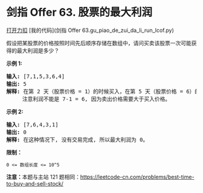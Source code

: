 # 剑指 Offer 63. 股票的最大利润

[打开力扣](https://leetcode.cn/problems/gu-piao-de-zui-da-li-run-lcof) [我的代码](剑指 Offer 63.gu_piao_de_zui_da_li_run_lcof.py)

假设把某股票的价格按照时间先后顺序存储在数组中，请问买卖该股票一次可能获得的最大利润是多少？



<strong>示例 1:</strong>

<pre><strong>输入:</strong> [7,1,5,3,6,4]
<strong>输出:</strong> 5
<strong>解释: </strong>在第 2 天（股票价格 = 1）的时候买入，在第 5 天（股票价格 = 6）的时候卖出，最大利润 = 6-1 = 5 。
     注意利润不能是 7-1 = 6, 因为卖出价格需要大于买入价格。
</pre>

<strong>示例 2:</strong>

<pre><strong>输入:</strong> [7,6,4,3,1]
<strong>输出:</strong> 0
<strong>解释: </strong>在这种情况下, 没有交易完成, 所以最大利润为 0。</pre>



<strong>限制：</strong>

<code>0 <= 数组长度 <= 10^5</code>



<strong>注意：</strong>本题与主站 121 题相同：<a href="https://leetcode-cn.com/problems/best-time-to-buy-and-sell-stock/">https://leetcode-cn.com/problems/best-time-to-buy-and-sell-stock/</a>
